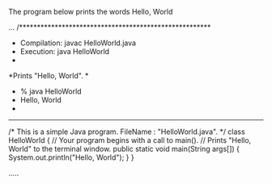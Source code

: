 The program below prints the words
Hello, World

...
/******************************************************
* Compilation: javac HelloWorld.java
* Execution: java HelloWorld
*
*Prints "Hello, World".
*
* % java HelloWorld
* Hello, World
*
*****************************************************************
/* This is a simple Java program. 
   FileName : "HelloWorld.java". */
class HelloWorld 
{ 
    // Your program begins with a call to main(). 
    // Prints "Hello, World" to the terminal window. 
    public static void main(String args[]) 
    { 
        System.out.println("Hello, World"); 
    } 
} 

.....

